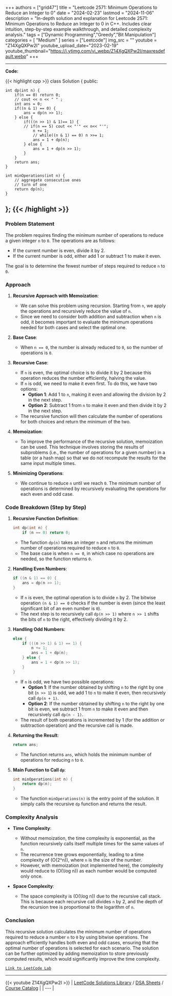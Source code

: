 
+++
authors = ["grid47"]
title = "Leetcode 2571: Minimum Operations to Reduce an Integer to 0"
date = "2024-02-23"
lastmod = "2024-11-06"
description = "In-depth solution and explanation for Leetcode 2571: Minimum Operations to Reduce an Integer to 0 in C++. Includes clear intuition, step-by-step example walkthrough, and detailed complexity analysis."
tags = ["Dynamic Programming","Greedy","Bit Manipulation"]
categories = [
    "Medium"
]
series = ["Leetcode"]
img_src = ""
youtube = "Z14XgQXPw2I"
youtube_upload_date="2023-02-19"
youtube_thumbnail="https://i.ytimg.com/vi_webp/Z14XgQXPw2I/maxresdefault.webp"
+++



---
**Code:**

{{< highlight cpp >}}
class Solution {
public:
    
    int dp(int n) {
        if(n == 0) return 0;
        // cout << n << " " ;
        int ans = 0;
        if((n & 1) == 0) {
            ans = dp(n >> 1);
        } else {
            if(((n >> 1) & 1)== 1) {
            // if(n == 5) cout << "'" << n<< "'";                
                n += 1;
                // while((n & 1) == 0) n >>= 1;
                ans = 1 + dp(n);
            } else {
                ans = 1 + dp(n >> 1);
            }
        }
        return ans;
    }
    
    int minOperations(int n) {
        // aggregate consecutive ones
        // turn of one
        return dp(n);
    }
};
{{< /highlight >}}
---

### Problem Statement

The problem requires finding the minimum number of operations to reduce a given integer `n` to `0`. The operations are as follows:
- If the current number is even, divide it by 2.
- If the current number is odd, either add 1 or subtract 1 to make it even.

The goal is to determine the fewest number of steps required to reduce `n` to `0`.

### Approach

1. **Recursive Approach with Memoization**:
   - We can solve this problem using recursion. Starting from `n`, we apply the operations and recursively reduce the value of `n`.
   - Since we need to consider both addition and subtraction when `n` is odd, it becomes important to evaluate the minimum operations needed for both cases and select the optimal one.
   
2. **Base Case**:
   - When `n == 0`, the number is already reduced to `0`, so the number of operations is `0`.
   
3. **Recursive Case**:
   - If `n` is even, the optimal choice is to divide it by 2 because this operation reduces the number efficiently, halving the value.
   - If `n` is odd, we need to make it even first. To do this, we have two options:
     - **Option 1**: Add 1 to `n`, making it even and allowing the division by 2 in the next step.
     - **Option 2**: Subtract 1 from `n` to make it even and then divide it by 2 in the next step.
   - The recursive function will then calculate the number of operations for both choices and return the minimum of the two.

4. **Memoization**:
   - To improve the performance of the recursive solution, memoization can be used. This technique involves storing the results of subproblems (i.e., the number of operations for a given number) in a table (or a hash map) so that we do not recompute the results for the same input multiple times.
   
5. **Minimizing Operations**:
   - We continue to reduce `n` until we reach `0`. The minimum number of operations is determined by recursively evaluating the operations for each even and odd case.

### Code Breakdown (Step by Step)

1. **Recursive Function Definition**:
   ```cpp
   int dp(int n) {
       if (n == 0) return 0;
   ```
   - The function `dp(n)` takes an integer `n` and returns the minimum number of operations required to reduce `n` to `0`.
   - The base case is when `n == 0`, in which case no operations are needed, so the function returns `0`.

2. **Handling Even Numbers**:
   ```cpp
   if ((n & 1) == 0) {
       ans = dp(n >> 1);
   }
   ```
   - If `n` is even, the optimal operation is to divide `n` by 2. The bitwise operation `(n & 1) == 0` checks if the number is even (since the least significant bit of an even number is `0`).
   - The next step is to recursively call `dp(n >> 1)` where `n >> 1` shifts the bits of `n` to the right, effectively dividing it by 2.

3. **Handling Odd Numbers**:
   ```cpp
   else {
       if (((n >> 1) & 1) == 1) {
           n += 1;
           ans = 1 + dp(n);
       } else {
           ans = 1 + dp(n >> 1);
       }
   }
   ```
   - If `n` is odd, we have two possible operations:
     - **Option 1**: If the number obtained by shifting `n` to the right by one bit (`n >> 1`) is odd, we add 1 to `n` to make it even, then recursively call `dp(n + 1)`.
     - **Option 2**: If the number obtained by shifting `n` to the right by one bit is even, we subtract 1 from `n` to make it even and then recursively call `dp(n - 1)`.
   - The result of both operations is incremented by 1 (for the addition or subtraction operation) and the recursive call is made.

4. **Returning the Result**:
   ```cpp
   return ans;
   ```
   - The function returns `ans`, which holds the minimum number of operations for reducing `n` to `0`.

5. **Main Function to Call `dp`**:
   ```cpp
   int minOperations(int n) {
       return dp(n);
   }
   ```
   - The function `minOperations(n)` is the entry point of the solution. It simply calls the recursive `dp` function and returns the result.

### Complexity Analysis

- **Time Complexity**:
   - Without memoization, the time complexity is exponential, as the function recursively calls itself multiple times for the same values of `n`.
   - The recurrence tree grows exponentially, leading to a time complexity of \(O(2^n)\), where `n` is the size of the number.
   - However, with memoization (not implemented here), the complexity would reduce to \(O(\log n)\) as each number would be computed only once.

- **Space Complexity**:
   - The space complexity is \(O(\log n)\) due to the recursive call stack. This is because each recursive call divides `n` by 2, and the depth of the recursion tree is proportional to the logarithm of `n`.

### Conclusion

This recursive solution calculates the minimum number of operations required to reduce a number `n` to `0` by using bitwise operations. The approach efficiently handles both even and odd cases, ensuring that the optimal number of operations is selected for each scenario. The solution can be further optimized by adding memoization to store previously computed results, which would significantly improve the time complexity.

[`Link to LeetCode Lab`](https://leetcode.com/problems/minimum-operations-to-reduce-an-integer-to-0/description/)

---
{{< youtube Z14XgQXPw2I >}}
| [LeetCode Solutions Library](https://grid47.xyz/leetcode/) / [DSA Sheets](https://grid47.xyz/sheets/) / [Course Catalog](https://grid47.xyz/courses/) |
| --- |
